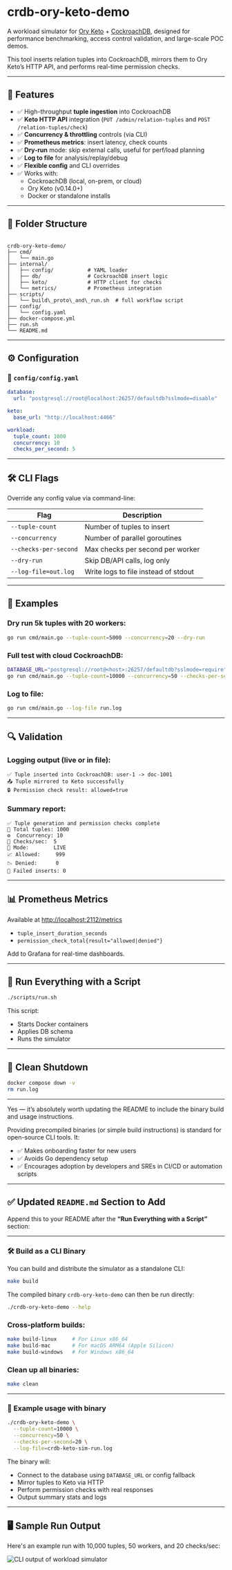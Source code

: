 # crdb-ory-keto-demo

A workload simulator for [Ory Keto](https://www.ory.sh/keto) + [CockroachDB](https://www.cockroachlabs.com/), designed for performance benchmarking, access control validation, and large-scale POC demos.

This tool inserts relation tuples into CockroachDB, mirrors them to Ory Keto’s HTTP API, and performs real-time permission checks.

---

## 🚀 Features

- ✅ High-throughput **tuple ingestion** into CockroachDB
- ✅ **Keto HTTP API** integration (`PUT /admin/relation-tuples` and `POST /relation-tuples/check`)
- ✅ **Concurrency & throttling** controls (via CLI)
- ✅ **Prometheus metrics**: insert latency, check counts
- ✅ **Dry-run** mode: skip external calls, useful for perf/load planning
- ✅ **Log to file** for analysis/replay/debug
- ✅ **Flexible config** and CLI overrides
- ✅ Works with:
  - CockroachDB (local, on-prem, or cloud)
  - Ory Keto (v0.14.0+)
  - Docker or standalone installs

---

## 🧰 Folder Structure

```

crdb-ory-keto-demo/
├── cmd/
│   └── main.go
├── internal/
│   ├── config/           # YAML loader
│   ├── db/               # CockroachDB insert logic
│   ├── keto/             # HTTP client for checks
│   └── metrics/          # Prometheus integration
├── scripts/
│   └── build\_proto\_and\_run.sh  # full workflow script
├── config/
│   └── config.yaml
├── docker-compose.yml
├── run.sh
└── README.md

````

---

## ⚙️ Configuration

### 📁 `config/config.yaml`

```yaml
database:
  url: "postgresql://root@localhost:26257/defaultdb?sslmode=disable"

keto:
  base_url: "http://localhost:4466"

workload:
  tuple_count: 1000
  concurrency: 10
  checks_per_second: 5
````

---

## 🛠 CLI Flags

Override any config value via command-line:

| Flag                  | Description                          |
|-----------------------|--------------------------------------|
| `--tuple-count`       | Number of tuples to insert           |
| `--concurrency`       | Number of parallel goroutines        |
| `--checks-per-second` | Max checks per second per worker     |
| `--dry-run`           | Skip DB/API calls, log only          |
| `--log-file=out.log`  | Write logs to file instead of stdout |

---

## 🧪 Examples

### Dry run 5k tuples with 20 workers:

```bash
go run cmd/main.go --tuple-count=5000 --concurrency=20 --dry-run
```

### Full test with cloud CockroachDB:

```bash
DATABASE_URL="postgresql://root@<host>:26257/defaultdb?sslmode=require" \
go run cmd/main.go --tuple-count=10000 --concurrency=50 --checks-per-second=10
```

### Log to file:

```bash
go run cmd/main.go --log-file run.log
```

---

## 🔍 Validation

### Logging output (live or in file):

```
✅ Tuple inserted into CockroachDB: user-1 -> doc-1001
📤 Tuple mirrored to Keto successfully
🔒 Permission check result: allowed=true
```

### Summary report:

```
✅ Tuple generation and permission checks complete
🔢 Total tuples: 1000
⚙️  Concurrency: 10
🚦 Checks/sec:  5
🧪 Mode:        LIVE
📈 Allowed:     999
📉 Denied:      0
🚨 Failed inserts: 0
```

---

## 📊 Prometheus Metrics

Available at [http://localhost:2112/metrics](http://localhost:2112/metrics)

* `tuple_insert_duration_seconds`
* `permission_check_total{result="allowed|denied"}`

Add to Grafana for real-time dashboards.

---

## 🧪 Run Everything with a Script

```bash
./scripts/run.sh
```

This script:

* Starts Docker containers
* Applies DB schema
* Runs the simulator

---

## 🧼 Clean Shutdown

```bash
docker compose down -v
rm run.log
```

---

Yes — it’s absolutely worth updating the README to include the binary build and usage instructions.

Providing precompiled binaries (or simple build instructions) is standard for open-source CLI tools. It:

* ✅ Makes onboarding faster for new users
* ✅ Avoids Go dependency setup
* ✅ Encourages adoption by developers and SREs in CI/CD or automation scripts

---

## ✅ Updated `README.md` Section to Add

Append this to your README after the **“Run Everything with a Script”** section:

---

### 🛠️ Build as a CLI Binary

You can build and distribute the simulator as a standalone CLI:

```bash
make build
```

The compiled binary `crdb-ory-keto-demo` can then be run directly:

```bash
./crdb-ory-keto-demo --help
```

### Cross-platform builds:

```bash
make build-linux     # For Linux x86_64
make build-mac       # For macOS ARM64 (Apple Silicon)
make build-windows   # For Windows x86_64
```

### Clean up all binaries:

```bash
make clean
```

---

### 🧪 Example usage with binary

```bash
./crdb-ory-keto-demo \
  --tuple-count=10000 \
  --concurrency=50 \
  --checks-per-second=20 \
  --log-file=crdb-keto-sim-run.log
```

The binary will:

* Connect to the database using `DATABASE_URL` or config fallback
* Mirror tuples to Keto via HTTP
* Perform permission checks with real responses
* Output summary stats and logs

---

## 🖥️ Sample Run Output

Here's an example run with 10,000 tuples, 50 workers, and 20 checks/sec:

![CLI output of workload simulator](./crdb-ory-keto-demo.png)
